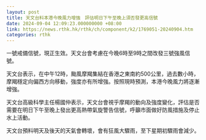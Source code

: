 ```yaml
---
layout: post
title: 天文台料本港今晚風力增強　評估明日下午至晚上須否發更高信號
date: 2024-09-04 12:09:23.000000000 +08:00
link: https://news.rthk.hk/rthk/ch/component/k2/1769051-20240904.htm
categories: rthk
---
```


一號戒備信號，現正生效。天文台會考慮在今晚6時至9時之間改發三號強風信號。

天文台表示，在中午12時，颱風摩羯集結在香港之東南約500公里，過去數小時，摩羯穩定向偏西方向移動，強度亦有所增強。按照現時預測，本港今晚風力將逐漸增強。

天文台高級科學主任楊國仲表示，天文台會視乎摩羯的動向及強度變化，評估是否需要在明日下午至晚上發出更高熱帶氣旋警告信號，呼籲市面做好防風措施及停止水上活動。

天文台預料明天及後天的天氣會轉壞，會有狂風大驟雨，至下星期初驟雨會減少。
